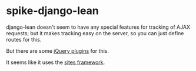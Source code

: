 spike-django-lean
=================
django-lean doesn't seem to have any special features for tracking
of AJAX requests; but it makes tracking easy on the server, so you
can just define routes for this.

But there are some [jQuery plugins](stackoverflow) for this.

It seems like it uses the [sites framework](sites).

[sites]: https://docs.djangoproject.com/en/dev/ref/contrib/sites/#ref-contrib-sites
[stackoverflow]: http://stackoverflow.com/questions/5795779/which-split-testing-tools-can-be-used-for-ajax-heavy-sites
